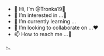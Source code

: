 - 👋 Hi, I’m @Tronka19👾
- 👀 I’m interested in ...👾
- 🌱 I’m currently learning ...
- 💞️ I’m looking to collaborate on ...❤️
- 📫 How to reach me ...🧊

<!---📉
Tronka19/Tronka19 is a ✨ special ✨ repository because its `README.md` (this file) appears on your GitHub profile.
You can click the Preview link to take a look at your changes.
--->📉
